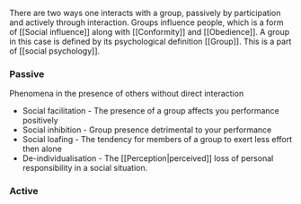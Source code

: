 There are two ways one interacts with a group, passively by participation and actively through interaction. Groups influence people, which is a form of [[Social influence]] along with [[Conformity]] and [[Obedience]]. A group in this case is defined by its psychological definition [[Group]]. This is a part of [[social psychology]].
### Passive
Phenomena in the presence of others without direct interaction

* Social facilitation - The presence of a group affects you performance positively
* Social inhibition - Group presence detrimental to your performance
* Social loafing - The tendency for members of a group to exert less effort then alone
* De-individualisation - The [[Perception|perceived]] loss of personal responsibility in a social situation.

### Active
